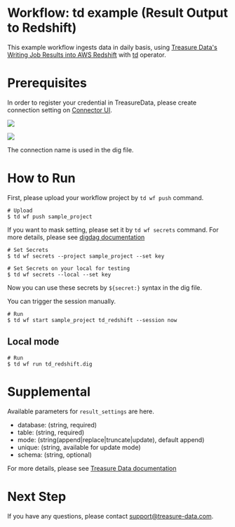 # Workflow: td example (Result Output to Redshift)

This example workflow ingests data in daily basis, using [Treasure Data's Writing Job Results into AWS Redshift](https://docs.treasuredata.com/articles/result-into-redshift) with [td](https://docs.digdag.io/operators/td.html) operator.

# Prerequisites

In order to register your credential in TreasureData, please create connection setting on [Connector UI](https://console.treasuredata.com/app/connections).

![](https://t.gyazo.com/teams/treasure-data/7182257e51f151f315e43e068054284a.png)

![](https://t.gyazo.com/teams/treasure-data/ad057d9e83d9641313a05342b90c0b1c.png)

The connection name is used in the dig file.

# How to Run

First, please upload your workflow project by `td wf push` command.

    # Upload
    $ td wf push sample_project

If you want to mask setting, please set it by `td wf secrets` command. For more details, please see [digdag documentation](https://docs.digdag.io/command_reference.html#secrets)

    # Set Secrets
    $ td wf secrets --project sample_project --set key

    # Set Secrets on your local for testing
    $ td wf secrets --local --set key

Now you can use these secrets by `${secret:}` syntax in the dig file.

You can trigger the session manually.

    # Run
    $ td wf start sample_project td_redshift --session now

## Local mode

    # Run
    $ td wf run td_redshift.dig

# Supplemental

Available parameters for `result_settings` are here.

- database: (string, required)
- table: (string, required)
- mode: (string(append|replace|truncate|update), default append)
- unique: (string, available for update mode)
- schema: (string, optional)

For more details, please see [Treasure Data documentation](https://docs.treasuredata.com/articles/result-into-redshift)

# Next Step

If you have any questions, please contact support@treasure-data.com.
